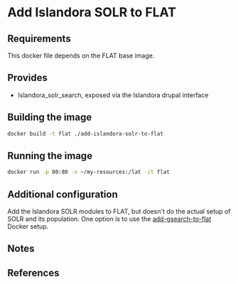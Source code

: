 Add Islandora SOLR to FLAT
==========================

## Requirements ##
This docker file depends on the FLAT base image.

## Provides ##
 * Islandora_solr_search, exposed via the Islandora drupal interface

## Building the image ##
```sh
docker build -t flat ./add-islandora-solr-to-flat
```

## Running the image ##
```sh
docker run -p 80:80 -v ~/my-resources:/lat -it flat
```

## Additional configuration ##

Add the Islandora SOLR modules to FLAT, but doesn't do the actual setup of SOLR and its population. One option is to use the 
[add-gsearch-to-flat](../add-gsearch-to-flat) Docker setup.

## Notes ##

## References ##
